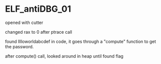 # ELF_antiDBG_01

opened with cutter

changed rax to 0 after ptrace call

found lllloworldabcdef in code, it goes through a "compute" function to get the password.

after compute() call, looked around in heap until found flag

